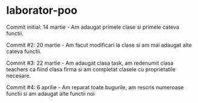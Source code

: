 # laborator-poo

Commit initial: 14 martie - Am adaugat primele clase si primele cateva functii.

Commit #2: 20 martie - Am facut modificari la clase si am mai adaugat alte cateva functii.

Commit #3: 22 martie - Am adaugat clasa task, am redenumit clasa teachers ca fiind clasa firma si am completat clasele cu proprietatile necesare.

Commit #4: 6 aprilie - Am reparat toate bugurile, am rescris numeroase functii si am adaugat alte functii noi 
